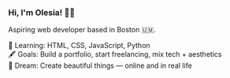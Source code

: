 ### Hi, I'm Olesia! 👩‍💻

Aspiring web developer based in Boston 🇺🇲.  

🌱 Learning: HTML, CSS, JavaScript, Python  
🖋 Goals: Build a portfolio, start freelancing, mix tech + aesthetics  
💫 Dream: Create beautiful things — online and in real life
